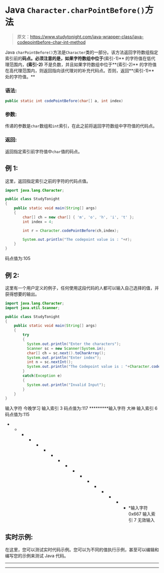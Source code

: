 # Java `Character.charPointBefore()`方法

> 原文：<https://www.studytonight.com/java-wrapper-class/java-codepointbefore-char-int-method>

Java `charPointBefore()`方法是`Character`类的一部分。该方法返回字符数组指定索引前的**码点。必须注意的是，如果字符数组中位于**(索引-1)** 的字符值在低代理范围内，**(索引-2)** 不是负数，并且如果字符数组中位于**(索引-2)** 的字符值在高代理范围内，则返回指向该代理对的补充代码点。否则，返回**(索引-1)** 处的字符值。**

### 语法:

```java
public static int codePointBefore(char[] a, int index) 
```

### 参数:

传递的参数是`char`数组和`int`索引，在此之前将返回字符数组中字符值的代码点。

### 返回:

返回指定索引前字符值中`char`值的码点。

## 例 1:

这里，返回指定索引之前的字符的代码点值。

```java
import java.lang.Character;

public class StudyTonight
{  
    public static void main(String[] args) 
    {  
        char[] ch = new char[] { 'm', 'o', 'h', 'i', 't' };
        int index = 4;  

        int r = Character.codePointBefore(ch,index);

        System.out.println("The codepoint value is : "+r);
    }  
}
```

码点值为:105

## 例 2:

这里有一个用户定义的例子，任何使用这段代码的人都可以输入自己选择的值，并获得想要的输出。

```java
import java.lang.Character;
import java.util.Scanner;

public class StudyTonight
{  
    public static void main(String[] args) 
    {  
        try
        {
          System.out.println("Enter the characters");
          Scanner sc = new Scanner(System.in);
          char[] ch = sc.next().toCharArray();
          System.out.println("Enter index");
          int n = sc.nextInt();
          System.out.println("The Codepoint value is : "+Character.codePointBefore(ch,n));  
        }
        catch(Exception e)
        {
          System.out.println("Invalid Input");
        }
    }  
}
```

输入字符
今晚学习
输入索引
3
码点值为:117
*********输入字符
大神
输入索引
6
码点值为:115
* * * * * * * * * * * * * * * * * *输入字符
0x667
输入索引
7
无效输入

## 实时示例:

在这里，您可以测试实时代码示例。您可以为不同的值执行示例，甚至可以编辑和编写您的示例来测试 Java 代码。

* * *

* * *